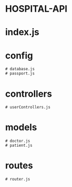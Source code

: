# HOSPITAL-API
  # index.js
  # config
    # database.js
    # passport.js
  # controllers
    # userControllers.js
  # models
    # doctor.js
    # patient.js
  # routes
    # router.js
  # 
    
